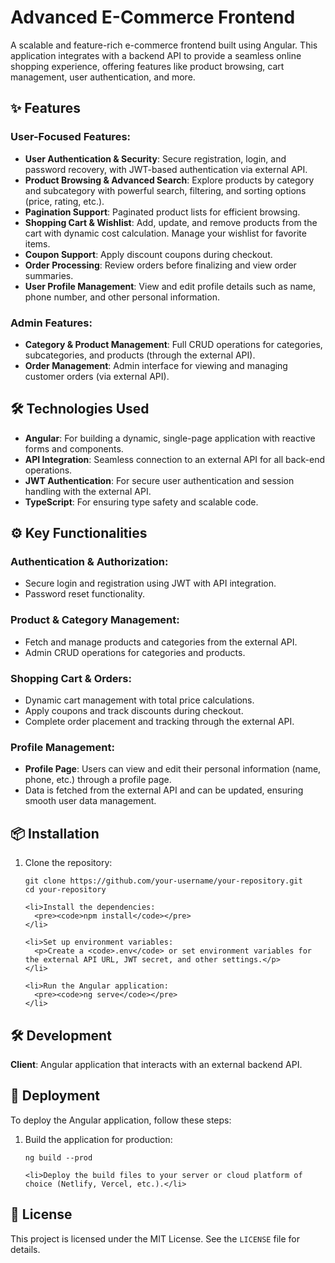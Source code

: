 
  <h1>Advanced E-Commerce Frontend</h1>
  <p>A scalable and feature-rich e-commerce frontend built using Angular. This application integrates with a backend API to provide a seamless online shopping experience, offering features like product browsing, cart management, user authentication, and more.</p>

  <h2>✨ Features</h2>

  <h3>User-Focused Features:</h3>
  <ul>
    <li><strong>User Authentication & Security</strong>: Secure registration, login, and password recovery, with JWT-based authentication via external API.</li>
    <li><strong>Product Browsing & Advanced Search</strong>: Explore products by category and subcategory with powerful search, filtering, and sorting options (price, rating, etc.).</li>
    <li><strong>Pagination Support</strong>: Paginated product lists for efficient browsing.</li>
    <li><strong>Shopping Cart & Wishlist</strong>: Add, update, and remove products from the cart with dynamic cost calculation. Manage your wishlist for favorite items.</li>
    <li><strong>Coupon Support</strong>: Apply discount coupons during checkout.</li>
    <li><strong>Order Processing</strong>: Review orders before finalizing and view order summaries.</li>
    <li><strong>User Profile Management</strong>: View and edit profile details such as name, phone number, and other personal information.</li>
  </ul>

  <h3>Admin Features:</h3>
  <ul>
    <li><strong>Category & Product Management</strong>: Full CRUD operations for categories, subcategories, and products (through the external API).</li>
    <li><strong>Order Management</strong>: Admin interface for viewing and managing customer orders (via external API).</li>
  </ul>

  <h2>🛠️ Technologies Used</h2>
  <ul>
    <li><strong>Angular</strong>: For building a dynamic, single-page application with reactive forms and components.</li>
    <li><strong>API Integration</strong>: Seamless connection to an external API for all back-end operations.</li>
    <li><strong>JWT Authentication</strong>: For secure user authentication and session handling with the external API.</li>
    <li><strong>TypeScript</strong>: For ensuring type safety and scalable code.</li>
  </ul>

  <h2>⚙️ Key Functionalities</h2>

  <h3>Authentication & Authorization:</h3>
  <ul>
    <li>Secure login and registration using JWT with API integration.</li>
    <li>Password reset functionality.</li>
  </ul>

  <h3>Product & Category Management:</h3>
  <ul>
    <li>Fetch and manage products and categories from the external API.</li>
    <li>Admin CRUD operations for categories and products.</li>
  </ul>

  <h3>Shopping Cart & Orders:</h3>
  <ul>
    <li>Dynamic cart management with total price calculations.</li>
    <li>Apply coupons and track discounts during checkout.</li>
    <li>Complete order placement and tracking through the external API.</li>
  </ul>

  <h3>Profile Management:</h3>
  <ul>
    <li><strong>Profile Page</strong>: Users can view and edit their personal information (name, phone, etc.) through a profile page.</li>
    <li>Data is fetched from the external API and can be updated, ensuring smooth user data management.</li>
  </ul>

  <h2>📦 Installation</h2>
  <ol>
    <li>Clone the repository:
      <pre><code>git clone https://github.com/your-username/your-repository.git
cd your-repository
</code></pre></li>

    <li>Install the dependencies:
      <pre><code>npm install</code></pre>
    </li>

    <li>Set up environment variables:
      <p>Create a <code>.env</code> or set environment variables for the external API URL, JWT secret, and other settings.</p>
    </li>

    <li>Run the Angular application:
      <pre><code>ng serve</code></pre>
    </li>
  </ol>

  <h2>🛠️ Development</h2>
  <p><strong>Client</strong>: Angular application that interacts with an external backend API.</p>

  <h2>🚀 Deployment</h2>
  <p>To deploy the Angular application, follow these steps:</p>
  <ol>
    <li>Build the application for production:
      <pre><code>ng build --prod</code></pre>
    </li>

    <li>Deploy the build files to your server or cloud platform of choice (Netlify, Vercel, etc.).</li>
  </ol>

  <h2>📝 License</h2>
  <p>This project is licensed under the MIT License. See the <code>LICENSE</code> file for details.</p>
